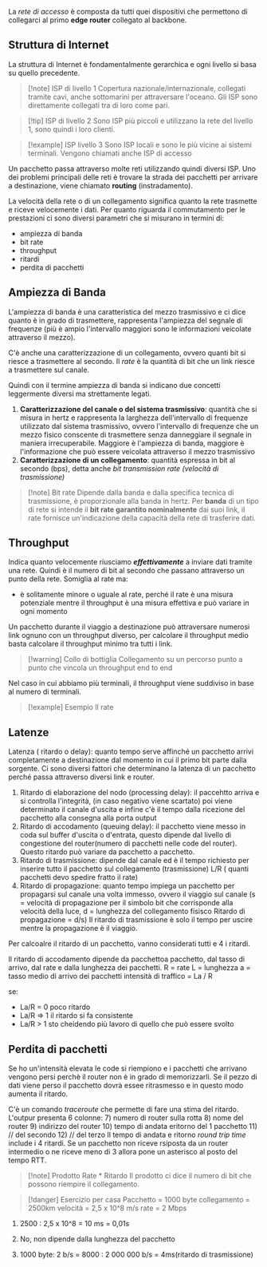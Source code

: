 La *rete di accesso* è composta da tutti quei dispositivi che permettono di collegarci al primo **edge router** collegato al backbone. 
## Struttura di Internet
La struttura di Internet è fondamentalmente gerarchica e ogni livello si basa su quello precedente.
>[!note] ISP di livello 1
Copertura nazionale/internazionale, collegati tramite cavi, anche sottomarini per attraversare l'oceano. Gli ISP sono direttamente  collegati tra di loro come pari.

>[!tip]  ISP di livello 2
Sono ISP più piccoli e utilizzano la rete del livello 1, sono quindi i loro clienti.

>[!example] ISP livello 3
>Sono ISP locali e sono le più vicine ai sistemi terminali.  Vengono chiamati anche ISP di accesso

Un pacchetto passa attraverso molte reti utilizzando quindi diversi ISP. Uno dei problemi principali delle reti è trovare la strada dei pacchetti per arrivare a destinazione, viene chiamato **routing** (instradamento).

La velocità della rete o di un collegamento significa quanto la rete trasmette e riceve velocemente i dati.
Per quanto riguarda il commutamento per le prestazioni ci sono diversi parametri che si misurano in termini di:
- ampiezza di banda
- bit rate
- throughput
- ritardi
- perdita di pacchetti
## Ampiezza di Banda
L'ampiezza di banda è una caratteristica del mezzo trasmissivo e ci dice quanto è in grado di trasmettere, rappresenta l'ampiezza del segnale di frequenze (più è ampio l'intervallo maggiori sono le informazioni veicolate attraverso il mezzo).

C'è anche una caratterizzazione di un collegamento, ovvero quanti bit si riesce a trasmettere al secondo. Il *rate* è la quantità di bit che un link riesce a trasmettere sul canale.

Quindi con il termine ampiezza di banda si indicano due concetti leggermente diversi ma strettamente legati.

1) **Caratterizzazione del canale o del sistema trasmissivo**: quantità che si misura in hertz e rappresenta la larghezza dell'intervallo di frequenze utilizzato dal sistema trasmissivo, ovvero l'intervallo di frequenze che un mezzo fisico conscente di trasmettere senza danneggiare il segnale in maniera irrecuperabile. Maggiore è l'ampiezza di banda, maggiore è l'informazione che può essere veicolata attraverso il mezzo trasmissivo
2) **Caratterizzazione di un collegamento**: quantità espressa in bit al secondo (bps), detta anche *bit transmission rate (velocità di trasmissione)*
>[!note] Bit rate
>Dipende dalla banda e dalla specifica tecnica di trasmissione, è proporzionale alla banda in hertz. Per **banda** di un tipo di rete si intende il **bit rate garantito nominalmente** dai suoi link, il rate fornisce un'indicazione della capacità della rete di trasferire dati.

## Throughput
Indica quanto velocemente riusciamo ***effettivamente*** a inviare dati tramite una rete. Quindi è il numero di bit al secondo che passano attraverso un punto della rete.
Somiglia al rate ma:
- è solitamente minore o uguale al rate, perché il rate è una misura potenziale mentre il throughput è una misura effettiva e può variare in ogni momento

Un pacchetto durante il viaggio a destinazione può attraversare numerosi link ognuno con un throughput diverso, per calcolare il throughput medio basta calcolare il throughput minimo tra tutti i link.
>[!warning] Collo di bottiglia
>Collegamento su un percorso punto a punto che vincola un throughput end to end

Nel caso in cui abbiamo più terminali, il throughput viene suddiviso in base al numero di terminali.
>[!example] Esempio
>Il rate 

## Latenze
Latenza ( ritardo o delay): quanto tempo serve affinché un pacchetto arrivi completamente a destinazione dal momento in cui il primo bit parte dalla sorgente. Ci sono diversi fattori che determinano la latenza di un pacchetto perché passa attraverso diversi link e router.
1) Ritardo di elaborazione del nodo (processing delay): il paccehtto arriva e si controlla l'integrità, (in caso negativo viene scartato) poi viene determinato il canale d'uscita e infine c'è il tempo dalla ricezione del pacchetto alla consegna alla porta output
2) Ritardo di accodamento (queuing delay): il pacchetto viene messo in coda sul buffer d'uscita o d'entrata, questo dipende dal livello di congestione del router(numero di pacchetti nelle code del router). Questo ritardo può variare da pacchetto a pacchetto.
3) Ritardo di trasmissione: dipende dal canale ed è il tempo richiesto per inserire tutto il pacchetto sul collegamento (trasmissione) L/R ( quanti pacchetti devo spedire fratto il rate)
4) Ritardo di propagazione:  quanto tempo impiega un pacchetto per propagarsi sul canale una volta immesso, ovvero il viaggio sul canale (s = velocità di propagazione per il simbolo bit che corrisponde alla velocità della luce, d = lunghezza del collegamento fisisco Ritardo di propagazione = d/s)
Il ritardo di trasmissione è solo il tempo per uscire mentre la propagazione è il viaggio.

Per calcoalre il ritardo di un pacchetto, vanno considerati tutti e 4 i ritardi.

Il ritardo di accodamento dipende da pacchettoa pacchetto, dal tasso di arrivo, dal rate e dalla lunghezza dei pacchetti.
R = rate
L = lunghezza
a = tasso medio di arrivo dei pacchetti
intensità di traffico =  La / R

se:
- La/R = 0 poco ritardo
- La/R => 1 il ritardo si fa consistente
- La/R > 1 sto cheidendo più lavoro di quello che può essere svolto

## Perdita di pacchetti
Se ho un'intensità elevata le code si riempiono e i pacchetti che arrivano vengono persi perchè il router non è in grado di memorizzarli. Se il pezzo di dati viene perso il pacchetto dovrà essee ritrasmesso e in questo modo aumenta il ritardo.


C'è un comando *traceroute* che permette di fare una stima del ritardo.
L'outpur presenta 6 colonne:
7) numero di router sulla rotta
8) nome del router
9) indirizzo del router
10) tempo di andata eritorno del 1 pacchetto
11) // del secondo
12) // del terzo
Il tempo di andata e ritorno *round trip time* include i 4 ritardi. Se un pacchetto non riceve rsiposta da un router intermedio o ne riceve meno di 3 allora pone un asterisco al posto del tempo RTT.

>[!note] Prodotto Rate * Ritardo
>Il prodotto ci dice il numero di bit che possono riempire il collegamento.

>[!danger] Esercizio per casa
>Pacchetto = 1000 byte
>collegamento = 2500km
>velocità = 2,5 x 10^8 m/s
>rate = 2 Mbps
1) 2500 : 2,5 x 10^8 = 10 ms = 0,01s

2) No, non dipende dalla lunghezza del pacchetto

3) 1000 byte: 2 b/s = 8000 : 2 000 000 b/s = 4ms(ritardo di trasmissione)




 
